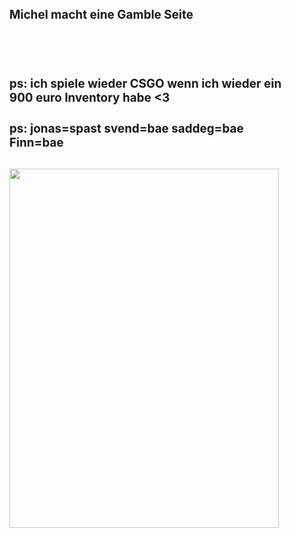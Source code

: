 <!DOCTYPE html>
<html>

<link rel="stylesheet" href="style.css">
<link rel="shortcut icon" href="data\favicon.ico" type="image/x-icon" />
<title>FOREVER GAMBLEN</title>


<head>

<h2 class="text1">Michel macht eine Gamble Seite</h2>

</head>


<br>
<br>
<br>


<body background="data\wow.gif">

<h2 class="text1">ps: ich spiele wieder CSGO wenn ich wieder ein 900 euro Inventory habe <3 </h2>
<h2 class="text1">ps: jonas=spast  svend=bae  saddeg=bae  Finn=bae</h2>
<br>
<img class="coolboy" src="data\coolboy.png" alt="" border="0" width="480" height="640" >

</body>


<audio autoplay>
<source src="data\high.mp3"/>

</html>
